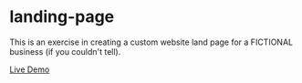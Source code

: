 # landing-page

This is an exercise in creating a custom website land page for a FICTIONAL business (if you couldn't tell).


[Live Demo](https://blpeters.github.io/landing-page/)
